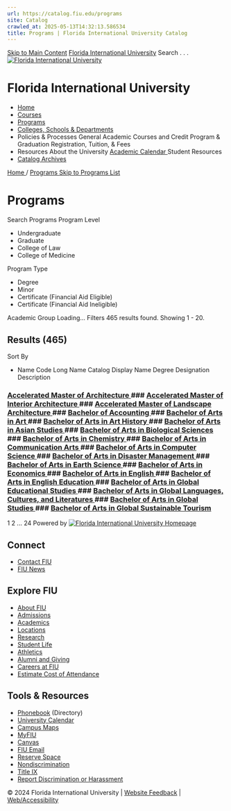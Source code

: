 ```yaml
---
url: https://catalog.fiu.edu/programs
site: Catalog
crawled_at: 2025-05-13T14:32:13.586534
title: Programs | Florida International University Catalog
---
```


[Skip to Main Content](https://catalog.fiu.edu/programs#main-content)
[Florida International University](https://catalog.fiu.edu/)
Search . . . 
[![Florida International University](https://catalog.fiu.edu/_ipx/f_webp,q_80/https://coursedog-images-public.s3.us-east-2.amazonaws.com/fiu_peoplesoft/FIU%2520White%2520fill.png) ](https://catalog.fiu.edu/)
# Florida International University
  * [ Home ](https://catalog.fiu.edu "Home")
  * [ Courses ](https://catalog.fiu.edu/courses "Courses")
  * [ Programs ](https://catalog.fiu.edu/programs "Programs")
  * [ Colleges, Schools & Departments ](https://catalog.fiu.edu/college-school-department "Colleges, Schools & Departments")
  * Policies & Processes
General Academic 
Courses and Credit 
Program & Graduation 
Registration, Tuition, & Fees 
  * Resources
About the University 
[ Academic Calendar ](https://onestop.fiu.edu/academic-calendar/ "Academic Calendar")
Student Resources 
  * [ Catalog Archives ](https://digitalcommons.fiu.edu/catalogs/ "Catalog Archives")


[ Home ](https://catalog.fiu.edu/) /
[ Programs ](https://catalog.fiu.edu/programs)
[Skip to Programs List](https://catalog.fiu.edu/programs#programs-list)
# Programs
Search Programs 
Program Level 
  * Undergraduate
  * Graduate
  * College of Law
  * College of Medicine


Program Type 
  * Degree
  * Minor
  * Certificate (Financial Aid Eligible)
  * Certificate (Financial Aid Ineligible)


Academic Group 
Loading...
Filters 
465 results found. Showing 1 - 20. 
## Results (465)
Sort By
-  Name  Code  Long Name  Catalog Display Name  Degree Designation  Description 
### [Accelerated Master of Architecture ](https://catalog.fiu.edu/programs/ARCX:MARCH)### [Accelerated Master of Interior Architecture ](https://catalog.fiu.edu/programs/INTAXL:MIA)### [Accelerated Master of Landscape Architecture ](https://catalog.fiu.edu/programs/LANDXL:MLA)### [Bachelor of Accounting ](https://catalog.fiu.edu/programs/ACCT:BACC)### [Bachelor of Arts in Art ](https://catalog.fiu.edu/programs/ART:BA)### [Bachelor of Arts in Art History ](https://catalog.fiu.edu/programs/ARTHST:BA)### [Bachelor of Arts in Asian Studies ](https://catalog.fiu.edu/programs/ASNST:BA)### [Bachelor of Arts in Biological Sciences ](https://catalog.fiu.edu/programs/BIOL:BA)### [Bachelor of Arts in Chemistry ](https://catalog.fiu.edu/programs/CHEM:BA)### [Bachelor of Arts in Communication Arts ](https://catalog.fiu.edu/programs/COMMART:BA)### [Bachelor of Arts in Computer Science ](https://catalog.fiu.edu/programs/COMPSC:BA)### [Bachelor of Arts in Disaster Management ](https://catalog.fiu.edu/programs/DISMGT:BA)### [Bachelor of Arts in Earth Science ](https://catalog.fiu.edu/programs/ERTHSC:BA)### [Bachelor of Arts in Economics ](https://catalog.fiu.edu/programs/ECON:BA)### [Bachelor of Arts in English ](https://catalog.fiu.edu/programs/ENGL:BA)### [Bachelor of Arts in English Education ](https://catalog.fiu.edu/programs/ENGED:BA)### [Bachelor of Arts in Global Educational Studies ](https://catalog.fiu.edu/programs/GBLESTD:BA)### [Bachelor of Arts in Global Languages, Cultures, and Literatures ](https://catalog.fiu.edu/programs/GBLCTLI:BA)### [Bachelor of Arts in Global Studies ](https://catalog.fiu.edu/programs/GBLSTD:BA)### [Bachelor of Arts in Global Sustainable Tourism ](https://catalog.fiu.edu/programs/GLBSTOR:BA)
1  2  ...  24 
Powered by 
[ ![Florida International University Homepage](https://digicdn.fiu.edu/core/_assets/images/footer-logo.svg) ](https://www.fiu.edu/)
## Connect
  * [Contact FIU](https://www.fiu.edu/about/contact-us/index.html)
  * [FIU News](https://news.fiu.edu/)


## Explore FIU
  * [About FIU](https://www.fiu.edu/about/index.html)
  * [Admissions](https://www.fiu.edu/admissions/index.html)
  * [Academics](https://www.fiu.edu/academics/index.html)
  * [Locations](https://www.fiu.edu/locations/index.html)
  * [Research](https://www.fiu.edu/research/index.html)
  * [Student Life](https://www.fiu.edu/student-life/index.html)
  * [Athletics](https://www.fiu.edu/athletics/index.html)
  * [Alumni and Giving](https://www.fiu.edu/alumni-and-giving/index.html)
  * [Careers at FIU](https://hr.fiu.edu/careers/)
  * [Estimate Cost of Attendance](https://onestop.fiu.edu/finances/estimate-your-costs/)


## Tools & Resources
  * [Phonebook](https://phonebook.fiu.edu) (Directory)
  * [University Calendar](https://calendar.fiu.edu/)
  * [Campus Maps](https://campusmaps.fiu.edu/)
  * [MyFIU](https://my.fiu.edu/)
  * [Canvas](https://canvas.fiu.edu)
  * [FIU Email](http://mail.fiu.edu/)
  * [Reserve Space](https://reservespace.fiu.edu/make-reservation/)
  * [Nondiscrimination](https://ace.fiu.edu/civil-rights-and-accessibility/harassment-and-discrimination/)
  * [Title IX](https://ace.fiu.edu/title-ix/)
  * [Report Discrimination or Harassment](https://report.fiu.edu/)


© 2024 Florida International University  | [Website Feedback](https://webforms.fiu.edu/view.php?id=370774) | [Web/Accessibility](https://accessibility.fiu.edu/)
